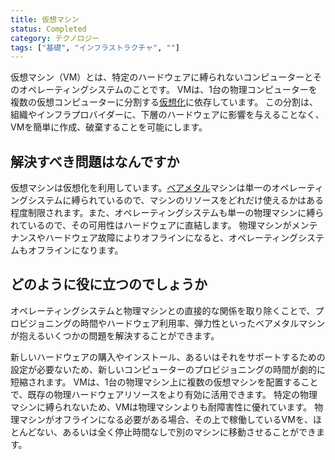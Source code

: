 ```yaml
---
title: 仮想マシン
status: Completed
category: テクノロジー
tags: ["基礎", "インフラストラクチャ", ""]
---
```


仮想マシン（VM）とは、特定のハードウェアに縛られないコンピューターとそのオペレーティングシステムのことです。
VMは、1台の物理コンピューターを複数の仮想コンピューターに分割する[仮想化](/ja/virtualization/)に依存しています。
この分割は、組織やインフラプロバイダーに、下層のハードウェアに影響を与えることなく、VMを簡単に作成、破棄することを可能にします。

## 解決すべき問題はなんですか

仮想マシンは仮想化を利用しています。[ベアメタル](/ja/bare-metal-machine/)マシンは単一のオペレーティングシステムに縛られているので、マシンのリソースをどれだけ使えるかはある程度制限されます。また、オペレーティングシステムも単一の物理マシンに縛られているので、その可用性はハードウェアに直結します。
物理マシンがメンテナンスやハードウェア故障によりオフラインになると、オペレーティングシステムもオフラインになります。

## どのように役に立つのでしょうか

オペレーティングシステムと物理マシンとの直接的な関係を取り除くことで、プロビジョニングの時間やハードウェア利用率、弾力性といったベアメタルマシンが抱えるいくつかの問題を解決することができます。

新しいハードウェアの購入やインストール、あるいはそれをサポートするための設定が必要ないため、新しいコンピューターのプロビジョニングの時間が劇的に短縮されます。
VMは、1台の物理マシン上に複数の仮想マシンを配置することで、既存の物理ハードウェアリソースをより有効に活用できます。
特定の物理マシンに縛られないため、VMは物理マシンよりも耐障害性に優れています。
物理マシンがオフラインになる必要がある場合、その上で稼働しているVMを、ほとんどない、あるいは全く停止時間なしで別のマシンに移動させることができます。
